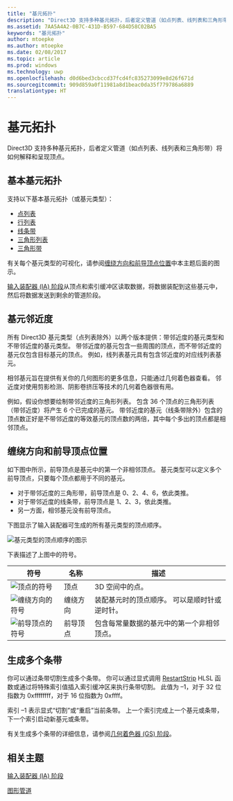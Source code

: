 ```yaml
---
title: "基元拓扑"
description: "Direct3D 支持多种基元拓扑，后者定义管道（如点列表、线列表和三角形带）将如何解释和呈现顶点。"
ms.assetid: 7AA5A4A2-0B7C-431D-B597-684D58C02BA5
keywords: "基元拓扑"
author: mtoepke
ms.author: mtoepke
ms.date: 02/08/2017
ms.topic: article
ms.prod: windows
ms.technology: uwp
ms.openlocfilehash: d0d6bed3cbccd37fcd4fc835273099e8d26f671d
ms.sourcegitcommit: 909d859a0f11981a8d1beac0da35f779786a6889
translationtype: HT
---
```

# <a name="primitive-topologies"></a>基元拓扑


Direct3D 支持多种基元拓扑，后者定义管道（如点列表、线列表和三角形带）将如何解释和呈现顶点。

## <a name="span-idprimitivetypesspanspan-idprimitivetypesspanspan-idprimitivetypesspanbasic-primitive-topologies"></a><span id="Primitive_Types"></span><span id="primitive_types"></span><span id="PRIMITIVE_TYPES"></span>基本基元拓扑


支持以下基本基元拓扑（或基元类型）：

-   [点列表](point-lists.md)
-   [行列表](line-lists.md)
-   [线条带](line-strips.md)
-   [三角形列表](triangle-lists.md)
-   [三角形带](triangle-strips.md)

有关每个基元类型的可视化，请参阅[缠绕方向和前导顶点位置](#winding-direction-and-leading-vertex-positions)中本主题后面的图示。

[输入装配器 (IA) 阶段](input-assembler-stage--ia-.md)从顶点和索引缓冲区读取数据，将数据装配到这些基元中，然后将数据发送到剩余的管道阶段。

## <a name="span-idprimitiveadjacencyspanspan-idprimitiveadjacencyspanspan-idprimitiveadjacencyspanprimitive-adjacency"></a><span id="Primitive_Adjacency"></span><span id="primitive_adjacency"></span><span id="PRIMITIVE_ADJACENCY"></span>基元邻近度


所有 Direct3D 基元类型（点列表除外）以两个版本提供：带邻近度的基元类型和不带邻近度的基元类型。 带邻近度的基元包含一些周围的顶点，而不带邻近度的基元仅包含目标基元的顶点。 例如，线列表基元具有包含邻近度的对应线列表基元。

相邻基元旨在提供有关你的几何图形的更多信息，只能通过几何着色器查看。 邻近度对使用剪影检测、阴影卷挤压等技术的几何着色器很有用。

例如，假设你想要绘制带邻近度的三角形列表。 包含 36 个顶点的三角形列表（带邻近度）将产生 6 个已完成的基元。 带邻近度的基元（线条带除外）包含的顶点数正好是不带邻近度的等效基元的顶点数的两倍，其中每个多出的顶点都是相邻顶点。

## <a name="span-idwindingdirectionandleadingvertexpositionsspanspan-idwindingdirectionandleadingvertexpositionsspanspan-idwindingdirectionandleadingvertexpositionsspanspan-idwinding-direction-and-leading-vertex-positionsspanwinding-direction-and-leading-vertex-positions"></a><span id="Winding_Direction_and_Leading_Vertex_Positions"></span><span id="winding_direction_and_leading_vertex_positions"></span><span id="WINDING_DIRECTION_AND_LEADING_VERTEX_POSITIONS"></span><span id="winding-direction-and-leading-vertex-positions"></span>缠绕方向和前导顶点位置


如下图中所示，前导顶点是基元中的第一个非相邻顶点。 基元类型可以定义多个前导顶点，只要每个顶点都用于不同的基元。

-   对于带邻近度的三角形带，前导顶点是 0、2、4、6，依此类推。
-   对于带邻近度的线条带，前导顶点是 1、2、3，依此类推。
-   另一方面，相邻基元没有前导顶点。

下图显示了输入装配器可生成的所有基元类型的顶点顺序。

![基元类型的顶点顺序的图示](images/d3d10-primitive-topologies.png)

下表描述了上图中的符号。

| 符号                                                                                   | 名称              | 描述                                                                         |
|------------------------------------------------------------------------------------------|-------------------|-------------------------------------------------------------------------------------|
| ![顶点的符号](images/d3d10-primitive-topologies-vertex.png)                     | 顶点            | 3D 空间中的点。                                                                |
| ![缠绕方向的符号](images/d3d10-primitive-topologies-winding-direction.png) | 缠绕方向 | 装配基元时的顶点顺序。 可以是顺时针或逆时针。 |
| ![前导顶点的符号](images/d3d10-primitive-topologies-leading-vertex.png)       | 前导顶点    | 包含每常量数据的基元中的第一个非相邻顶点。       |

 

## <a name="span-idgeneratingmultiplestripsspanspan-idgeneratingmultiplestripsspanspan-idgeneratingmultiplestripsspangenerating-multiple-strips"></a><span id="Generating_Multiple_Strips"></span><span id="generating_multiple_strips"></span><span id="GENERATING_MULTIPLE_STRIPS"></span>生成多个条带


你可以通过条带切割生成多个条带。 你可以通过显式调用 [RestartStrip](https://msdn.microsoft.com/library/windows/desktop/bb509660) HLSL 函数或通过将特殊索引值插入索引缓冲区来执行条带切割。 此值为 –1，对于 32 位指数为 0xffffffff，对于 16 位指数为 0xffff。

索引 –1 表示显式“切割”或“重启”当前条带。 上一个索引完成上一个基元或条带，下一个索引启动新基元或条带。

有关生成多个条带的详细信息，请参阅[几何着色器 (GS) 阶段](geometry-shader-stage--gs-.md)。

## <a name="span-idrelated-topicsspanrelated-topics"></a><span id="related-topics"></span>相关主题


[输入装配器 (IA) 阶段](input-assembler-stage--ia-.md)

[图形管道](graphics-pipeline.md)

 

 




